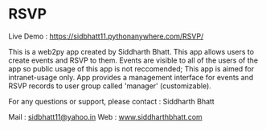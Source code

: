 RSVP
====
Live Demo : https://sidbhatt11.pythonanywhere.com/RSVP/

This is a web2py app created by Siddharth Bhatt. 
This app allows users to create events and RSVP to them.
Events are visible to all of the users of the app so public usage of this app is not reccomended; This app is aimed for intranet-usage only.
App provides a management interface for events and RSVP records to user group called 'manager' (customizable).

For any questions or support, please contact : 
Siddharth Bhatt 

Mail : sidbhatt11@yahoo.in
Web : www.siddharthbhatt.com
